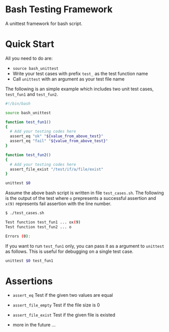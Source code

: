 
Bash Testing Framework
======================

A unittest framework for bash script.


Quick Start
===========

All you need to do are:
* `source bash_unittest`
* Write your test cases with prefix `test_` as the test function name
* Call `unittest` with an argument as your test file name

The following is an simple example which includes two unit test cases,
`test_fun1` and `test_fun2`.

```bash
#!/bin/bash

source bash_unittest

function test_fun1()
{
  # Add your testing codes here
  assert_eq "ok" "${value_from_above_test}"
  assert_eq "fail" "${value_from_above_test}"
}

function test_fun2()
{
  # Add your testing codes here
  assert_file_exist "/test/if/a/file/exist"
}

unittest $0

```

Assume the above bash script is written in file `test_cases.sh`. The following
is the output of the test where `o` prepresents a successful assertion and
`x(9)` represents fail assertion with the line number.

```bash
$ ./test_cases.sh

Test function test_fun1 ... ox(9)
Test function test_fun2 ... o

Errors (0):
```

If you want to run `test_fun1` only, you can pass it as a argument to
`unittest` as follows. This is useful for debugging on a single test case.
```bash
unittest $0 test_fun1
```

Assertions
==========

* `assert_eq` Test if the given two values are equal

* `assert_file_empty` Test if the file size is 0

* `assert_file_exist` Test if the given file is existed

* more in the future ...
